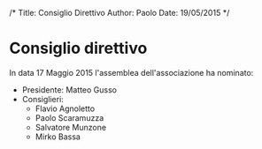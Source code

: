 /*
Title: Consiglio Direttivo
Author: Paolo
Date: 19/05/2015
*/
# Consiglio direttivo
In data 17 Maggio 2015 l'assemblea dell'associazione ha nominato:
 * Presidente: Matteo Gusso
 * Consiglieri:
 	* Flavio Agnoletto
	* Paolo Scaramuzza
	* Salvatore Munzone
	* Mirko Bassa
